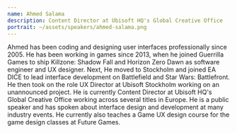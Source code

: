 ```yaml
---
name: Ahmed Salama
description: Content Director at Ubisoft HQ's Global Creative Office
portrait: ~/assets/speakers/ahmed-salama.png
---
```


Ahmed has been coding and designing user interfaces professionally since 2005. He has been working in games since 2013, when he joined Guerrilla Games to ship Killzone: Shadow Fall and Horizon Zero Dawn as software engineer and UX designer. Next, He moved to Stockholm and joined EA DICE to lead interface development on Battlefield and Star Wars: Battlefront. He then took on the role UX Director at Ubisoft Stockholm working on an unannounced project. He is currently Content Director at Ubisoft HQ's Global Creative Office working across several titles in Europe. He is a public speaker and has spoken about interface design and development at many industry events. He currently also teaches a Game UX design course for the game design classes at Future Games.
